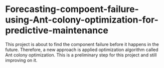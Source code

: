 # Forecasting-compoent-failure-using-Ant-colony-optimization-for-predictive-maintenance
This project is about to find the component failure before it happens in the future. Therefore, a new approach is applied optimization algorithm called Ant colony optimization. This is a preliminary step for this project and still improving on it.
